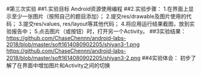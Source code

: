 #第三次实验
##1.实验目标 Android资源使用编程 
##2.实验步骤：
1.在界面上显示至少一张图片（按照自己的题目添加）；
2.提交res/drawable及图片使用的代码；
3.提交res/values, res/layout等其他代码；
4.将应用运行结果截图，放到实验报告中；
5.点击图片（或按钮）时，打开另一个Activity。
##3实验结果：
https://github.com/ChaseChennn/android-labs-2018/blob/master/soft1614080902205/shiyan3-1.png
https://github.com/ChaseChennn/android-labs-2018/blob/master/soft1614080902205/shiyan3-2.png
##4实验体会：
初步了解了在界面中增加图片和Activity之间的切换
